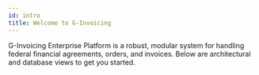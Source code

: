 ```yaml
---
id: intro
title: Welcome to G-Invoicing
---
```


G-Invoicing Enterprise Platform is a robust, modular system for handling federal financial agreements, orders, and invoices. Below are architectural and database views to get you started.

